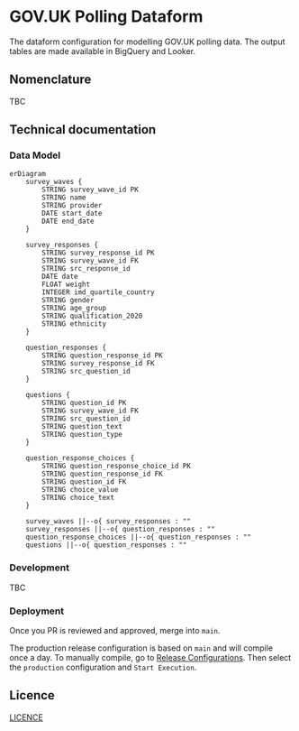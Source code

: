 # GOV.UK Polling Dataform

The dataform configuration for modelling GOV.UK polling data. The output tables are made available in BigQuery and Looker.

## Nomenclature

TBC

## Technical documentation

### Data Model

```mermaid
erDiagram
    survey_waves {
        STRING survey_wave_id PK
        STRING name
        STRING provider
        DATE start_date
        DATE end_date
    }

    survey_responses {
        STRING survey_response_id PK
        STRING survey_wave_id FK
        STRING src_response_id
        DATE date
        FLOAT weight
        INTEGER imd_quartile_country
        STRING gender
        STRING age_group
        STRING qualification_2020
        STRING ethnicity
    }

    question_responses {
        STRING question_response_id PK
        STRING survey_response_id FK
        STRING src_question_id
    }

    questions {
        STRING question_id PK
        STRING survey_wave_id FK
        STRING src_question_id
        STRING question_text
        STRING question_type
    }

    question_response_choices {
        STRING question_response_choice_id PK
        STRING question_response_id FK
        STRING question_id FK
        STRING choice_value
        STRING choice_text
    }

    survey_waves ||--o{ survey_responses : ""
    survey_responses ||--o{ question_responses : ""
    question_response_choices ||--o{ question_responses : ""
    questions ||--o{ question_responses : ""
```

### Development

TBC

### Deployment
Once you PR is reviewed and approved, merge into `main`.

The production release configuration is based on `main` and will compile once a day. To manually compile, go to [Release Configurations](https://console.cloud.google.com/bigquery/dataform/locations/europe-west2/repositories/polling/details/release-scheduling?hl=en&inv=1&invt=Ab1Ofw&project=gds-bq-reporting).
Then select the `production` configuration and `Start Execution`.

## Licence

[LICENCE](LICENSE)
